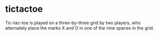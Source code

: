 # tictactoe
Tic-tac-toe is played on a three-by-three grid by two players, who alternately place the marks X and O in one of the nine spaces in the grid.
